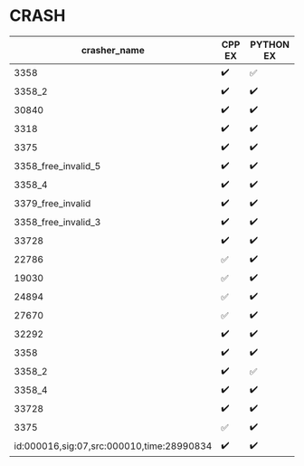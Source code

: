 # CRASH

|crasher_name   	|  CPP EX	|  PYTHON EX|
|---	|---	|---	|
|3358   | :heavy_check_mark:  	|   :white_check_mark:	|
|3358_2 | :heavy_check_mark:  	|   :heavy_check_mark:	|
|30840	| :heavy_check_mark:  	|   :heavy_check_mark:	|
|3318   | :heavy_check_mark:  	|   :heavy_check_mark:	|
|3375 	| :heavy_check_mark:  	|   :heavy_check_mark:	|
|3358_free_invalid_5   	| :heavy_check_mark:  	| :heavy_check_mark:  	|
|3358_4   	|  :heavy_check_mark: 	|   :heavy_check_mark:	|
|3379_free_invalid   	|  :heavy_check_mark: 	|  :heavy_check_mark: 	|
|3358_free_invalid_3   	|  :heavy_check_mark: 	|  :heavy_check_mark: 	|
|33728   	|  :heavy_check_mark: 	|  :heavy_check_mark: 	|
|22786   	|  :white_check_mark: 	|  :heavy_check_mark: 	|
|19030   	|  :white_check_mark: 	|  :heavy_check_mark: 	|
|24894|  :white_check_mark: 	|  :heavy_check_mark: 	|
|27670|  :white_check_mark: 	|  :heavy_check_mark: 	|
|32292|  :heavy_check_mark: 	|  :heavy_check_mark: 	|
|3358|  :heavy_check_mark: 	|  :heavy_check_mark: 	|
|3358_2|  :heavy_check_mark: 	|  :white_check_mark: 	|
|3358_4|  :heavy_check_mark: 	|  :heavy_check_mark: 	|
|33728|  :heavy_check_mark: 	|  :heavy_check_mark: 	|
|3375|  :white_check_mark: 	|  :heavy_check_mark: 	|
|id:000016,sig:07,src:000010,time:28990834   	|  :heavy_check_mark: 	|  :heavy_check_mark: 	|

